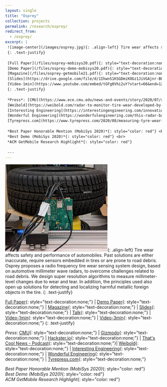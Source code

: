 ```yaml
---
layout: single
title: "Osprey"
collection: projects
permalink: /research/osprey/
redirect_from: 
  - /osprey/
excerpt: |
 ![image-center](/images/osprey.jpg){: .align-left} Tire wear affects safety and performance of automobiles. Past solutions are either inaccurate, require sensors embedded in tires or are prone to road debris. Osprey proposes a radio frequency tire wear sensing system design, based on automotive millimeter wave radars, to overcome challenges related to road debris. We design super resolution algorithms to measure millimeter-level changes due to wear and tear. In addition, the principles used also open up solutions for detecting and localizing harmful metallic foreign objects in the tire.  
 {: .text-justify}

 [Full Paper](/files/osprey-mobisys20.pdf){: style="text-decoration:none;"} &#124;
 [Demo Paper](/files/osprey-demo-mobisys20.pdf){: style="text-decoration:none;"} &#124;
 [Magazine](/files/osprey-getmobile21.pdf){: style="text-decoration:none;"} &#124;
 [Slides](https://drive.google.com/file/d/1IhwnS1KSGDmiKOGz1JiVGAjnr-BQlAB6/view?usp=sharing){: style="text-decoration:none;"} &#124; [Talk](https://www.youtube.com/watch?v=y-haR7Vc01o){: style="text-decoration:none;"} &#124;
 [Video-1min](https://www.youtube.com/embed/tGFg0Vhi2uY?start=66&end=127){: style="text-decoration:none;"} &#124; [Video-3min](https://www.youtube.com/watch?v=jhasOfGaS5w){: style="text-decoration:none;"}
 {: .text-justify}

 *Press*: [CMU](https://www.ece.cmu.edu/news-and-events/story/2020/07/sensing-tire-wear.html){: style="text-decoration:none;"} &#124; [Gizmodo](https://gizmodo.com/researchers-find-that-radar-can-be-used-to-detect-a-nai-1844635816){: style="text-decoration:none;"} &#124; [Hackster.io](https://www.hackster.io/news/researchers-develop-system-that-monitors-tire-wear-in-real-time-4ff4d9c738f3){: style="text-decoration:none;"} &#124; [That's Cool News - Podcast](https://thatscoolnews.com/episode/21-osprey-mmwaves-sense-tire-wear-akarsh/){: style="text-decoration:none;"}&#124; 
 [Weibold](https://weibold.com/radar-to-monitor-tire-wear-developed-by-american-engineers){: style="text-decoration:none;"} &#124;
 [Interesting Engineering](https://interestingengineering.com/innovation/radar-can-be-used-to-detect-tire-wear-and-tear-nail-punctures){: style="text-decoration:none;"} &#124;
 [Wonderful Engineering](https://wonderfulengineering.com/this-radar-based-device-can-detect-tire-punctures-along-with-wear-and-tear/){: style="text-decoration:none;"} &#124;
 [Tyrepress.com](https://www.tyrepress.com/2020/08/measuring-tyre-wear-with-on-car-radar/){: style="text-decoration:none;"}

 *Best Paper Honorable Mention (MobiSys 2020)*{: style="color: red"} <br>
 *Best Demo (MobiSys 2020)*{: style="color: red"} <br>
 *ACM GetMobile Research Highlight*{: style="color: red"}
 
 ---
---
```

 ![image-center](/images/osprey.jpg){: .align-left} Tire wear affects safety and performance of automobiles. Past solutions are either inaccurate, require sensors embedded in tires or are prone to road debris. Osprey proposes a radio frequency tire wear sensing system design, based on automotive millimeter wave radars, to overcome challenges related to road debris. We design super resolution algorithms to measure millimeter-level changes due to wear and tear. In addition, the principles used also open up solutions for detecting and localizing harmful metallic foreign objects in the tire. 
 {: .text-justify}

 [Full Paper](/files/osprey-mobisys20.pdf){: style="text-decoration:none;"} &#124;
 [Demo Paper](/files/osprey-demo-mobisys20.pdf){: style="text-decoration:none;"} &#124;
 [Magazine](/files/osprey-getmobile21.pdf){: style="text-decoration:none;"} &#124;
 [Slides](https://drive.google.com/file/d/1IhwnS1KSGDmiKOGz1JiVGAjnr-BQlAB6/view?usp=sharing){: style="text-decoration:none;"} &#124; [Talk](https://www.youtube.com/watch?v=y-haR7Vc01o){: style="text-decoration:none;"} &#124;
 [Video-1min](https://www.youtube.com/embed/tGFg0Vhi2uY?start=66&end=127){: style="text-decoration:none;"} &#124; [Video-3min](https://www.youtube.com/watch?v=jhasOfGaS5w){: style="text-decoration:none;"}
 {: .text-justify}

 *Press*: [CMU](https://www.ece.cmu.edu/news-and-events/story/2020/07/sensing-tire-wear.html){: style="text-decoration:none;"} &#124; [Gizmodo](https://gizmodo.com/researchers-find-that-radar-can-be-used-to-detect-a-nai-1844635816){: style="text-decoration:none;"} &#124; [Hackster.io](https://www.hackster.io/news/researchers-develop-system-that-monitors-tire-wear-in-real-time-4ff4d9c738f3){: style="text-decoration:none;"} &#124; [That's Cool News - Podcast](https://thatscoolnews.com/episode/21-osprey-mmwaves-sense-tire-wear-akarsh/){: style="text-decoration:none;"}&#124; 
 [Weibold](https://weibold.com/radar-to-monitor-tire-wear-developed-by-american-engineers){: style="text-decoration:none;"} &#124;
 [Interesting Engineering](https://interestingengineering.com/innovation/radar-can-be-used-to-detect-tire-wear-and-tear-nail-punctures){: style="text-decoration:none;"} &#124;
 [Wonderful Engineering](https://wonderfulengineering.com/this-radar-based-device-can-detect-tire-punctures-along-with-wear-and-tear/){: style="text-decoration:none;"} &#124;
 [Tyrepress.com](https://www.tyrepress.com/2020/08/measuring-tyre-wear-with-on-car-radar/){: style="text-decoration:none;"}

 *Best Paper Honorable Mention (MobiSys 2020)*{: style="color: red"} <br>
 *Best Demo (MobiSys 2020)*{: style="color: red"} <br>
 *ACM GetMobile Research Highlight*{: style="color: red"}
 